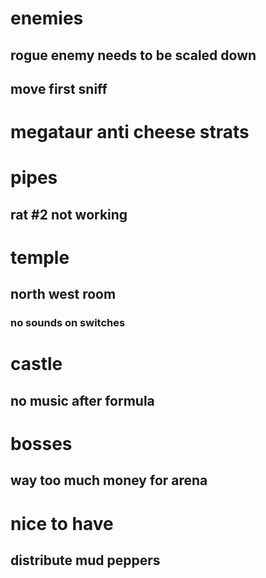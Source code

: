 
# enemies
## rogue enemy needs to be scaled down
## move first sniff




# megataur anti cheese strats




# pipes
## rat #2 not working

# temple
## north west room
### no sounds on switches


# castle
## no music after formula

# bosses
## way too much money for arena





# nice to have
## distribute mud peppers